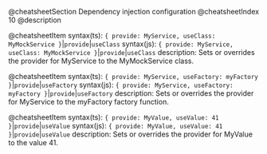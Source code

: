 @cheatsheetSection
Dependency injection configuration
@cheatsheetIndex 10
@description

@cheatsheetItem
syntax(ts):
`{ provide: MyService, useClass: MyMockService }`|`provide`|`useClass`
syntax(js):
`{ provide: MyService, useClass: MyMockService }`|`provide`|`useClass`
description:
Sets or overrides the provider for MyService to the MyMockService class.


@cheatsheetItem
syntax(ts):
`{ provide: MyService, useFactory: myFactory }`|`provide`|`useFactory`
syntax(js):
`{ provide: MyService, useFactory: myFactory }`|`provide`|`useFactory`
description:
Sets or overrides the provider for MyService to the myFactory factory function.


@cheatsheetItem
syntax(ts):
`{ provide: MyValue, useValue: 41 }`|`provide`|`useValue`
syntax(js):
`{ provide: MyValue, useValue: 41 }`|`provide`|`useValue`
description:
Sets or overrides the provider for MyValue to the value 41.
